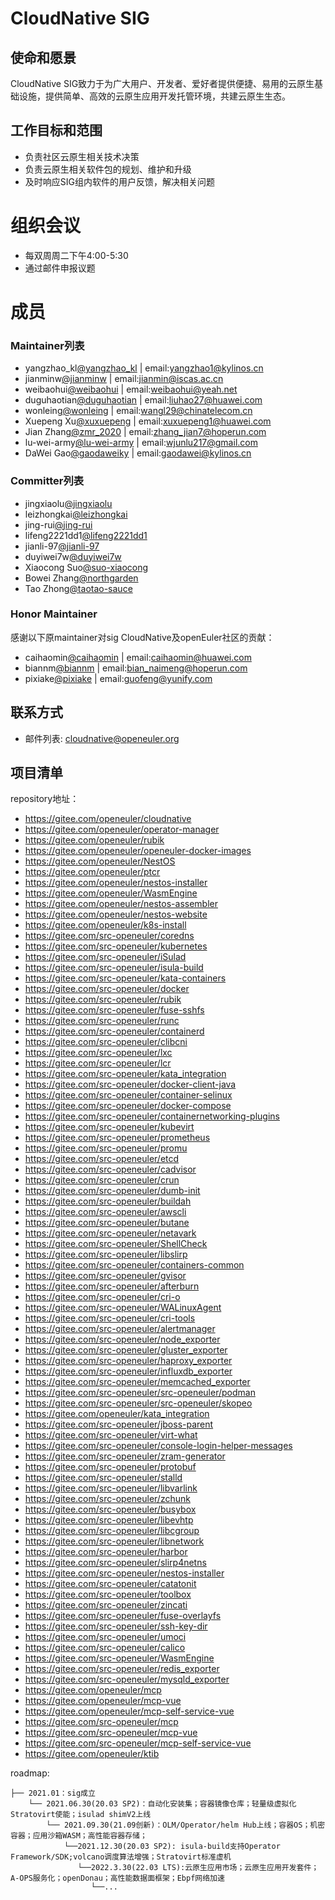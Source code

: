 
# CloudNative SIG

## 使命和愿景
CloudNative SIG致力于为广大用户、开发者、爱好者提供便捷、易用的云原生基础设施，提供简单、高效的云原生应用开发托管环境，共建云原生生态。

## 工作目标和范围

- 负责社区云原生相关技术决策
- 负责云原生相关软件包的规划、维护和升级
- 及时响应SIG组内软件的用户反馈，解决相关问题

# 组织会议

- 每双周周二下午4:00-5:30
- 通过邮件申报议题


# 成员


### Maintainer列表
- yangzhao_kl[@yangzhao_kl](https://gitee.com/yangzhao_kl) | email:yangzhao1@kylinos.cn
- jianminw[@jianminw](https://gitee.com/jianminw) | email:jianmin@iscas.ac.cn
- weibaohui[@weibaohui](https://gitee.com/weibaohui) | email:weibaohui@yeah.net
- duguhaotian[@duguhaotian](https://gitee.com/duguhaotian) | email:liuhao27@huawei.com
- wonleing[@wonleing](https://gitee.com/wonleing) | email:wangl29@chinatelecom.cn
- Xuepeng Xu[@xuxuepeng](https://gitee.com/xuxuepeng) | email:xuxuepeng1@huawei.com
- Jian Zhang[@zmr_2020](https://gitee.com/zmr_2020) | email:zhang_jian7@hoperun.com
- lu-wei-army[@lu-wei-army](https://gitee.com/lu-wei-army) | email:wjunlu217@gmail.com
- DaWei Gao[@gaodaweiky](https://gitee.com/gaodaweiky) | email:gaodawei@kylinos.cn

### Committer列表
- jingxiaolu[@jingxiaolu](https://gitee.com/jingxiaolu)
- leizhongkai[@leizhongkai](https://gitee.com/leizhongkai)
- jing-rui[@jing-rui](https://gitee.com/jing-rui)
- lifeng2221dd1[@lifeng2221dd1](https://gitee.com/lifeng2221dd1)
- jianli-97[@jianli-97](https://gitee.com/jianli-97)
- duyiwei7w[@duyiwei7w](https://gitee.com/duyiwei7w)
- Xiaocong Suo[@suo-xiaocong](https://gitee.com/suo-xiaocong)
- Bowei Zhang[@northgarden](https://gitee.com/northgarden)
- Tao Zhong[@taotao-sauce](https://gitee.com/taotao-sauce)


### Honor Maintainer
感谢以下原maintainer对sig CloudNative及openEuler社区的贡献：

- caihaomin[@caihaomin](https://gitee.com/caihaomin) | email:caihaomin@huawei.com
- biannm[@biannm](https://gitee.com/biannm) | email:bian_naimeng@hoperun.com
- pixiake[@pixiake](https://gitee.com/pixiake) | email:guofeng@yunify.com

## 联系方式

- 邮件列表: cloudnative@openeuler.org


## 项目清单
repository地址：

- https://gitee.com/openeuler/cloudnative
- https://gitee.com/openeuler/operator-manager
- https://gitee.com/openeuler/rubik
- https://gitee.com/openeuler/openeuler-docker-images
- https://gitee.com/openeuler/NestOS
- https://gitee.com/openeuler/ptcr
- https://gitee.com/openeuler/nestos-installer
- https://gitee.com/openeuler/WasmEngine
- https://gitee.com/openeuler/nestos-assembler
- https://gitee.com/openeuler/nestos-website
- https://gitee.com/openeuler/k8s-install
- https://gitee.com/src-openeuler/coredns
- https://gitee.com/src-openeuler/kubernetes
- https://gitee.com/src-openeuler/iSulad
- https://gitee.com/src-openeuler/isula-build
- https://gitee.com/src-openeuler/kata-containers
- https://gitee.com/src-openeuler/docker
- https://gitee.com/src-openeuler/rubik
- https://gitee.com/src-openeuler/fuse-sshfs
- https://gitee.com/src-openeuler/runc
- https://gitee.com/src-openeuler/containerd
- https://gitee.com/src-openeuler/clibcni
- https://gitee.com/src-openeuler/lxc
- https://gitee.com/src-openeuler/lcr
- https://gitee.com/src-openeuler/kata_integration
- https://gitee.com/src-openeuler/docker-client-java
- https://gitee.com/src-openeuler/container-selinux
- https://gitee.com/src-openeuler/docker-compose
- https://gitee.com/src-openeuler/containernetworking-plugins
- https://gitee.com/src-openeuler/kubevirt
- https://gitee.com/src-openeuler/prometheus
- https://gitee.com/src-openeuler/promu
- https://gitee.com/src-openeuler/etcd
- https://gitee.com/src-openeuler/cadvisor
- https://gitee.com/src-openeuler/crun
- https://gitee.com/src-openeuler/dumb-init
- https://gitee.com/src-openeuler/buildah
- https://gitee.com/src-openeuler/awscli
- https://gitee.com/src-openeuler/butane
- https://gitee.com/src-openeuler/netavark
- https://gitee.com/src-openeuler/ShellCheck
- https://gitee.com/src-openeuler/libslirp
- https://gitee.com/src-openeuler/containers-common
- https://gitee.com/src-openeuler/gvisor
- https://gitee.com/src-openeuler/afterburn
- https://gitee.com/src-openeuler/cri-o
- https://gitee.com/src-openeuler/WALinuxAgent
- https://gitee.com/src-openeuler/cri-tools
- https://gitee.com/src-openeuler/alertmanager
- https://gitee.com/src-openeuler/node_exporter
- https://gitee.com/src-openeuler/gluster_exporter
- https://gitee.com/src-openeuler/haproxy_exporter
- https://gitee.com/src-openeuler/influxdb_exporter
- https://gitee.com/src-openeuler/memcached_exporter
- https://gitee.com/src-openeuler/src-openeuler/podman
- https://gitee.com/src-openeuler/src-openeuler/skopeo
- https://gitee.com/openeuler/kata_integration
- https://gitee.com/src-openeuler/jboss-parent
- https://gitee.com/src-openeuler/virt-what
- https://gitee.com/src-openeuler/console-login-helper-messages
- https://gitee.com/src-openeuler/zram-generator
- https://gitee.com/src-openeuler/protobuf
- https://gitee.com/src-openeuler/stalld
- https://gitee.com/src-openeuler/libvarlink
- https://gitee.com/src-openeuler/zchunk
- https://gitee.com/src-openeuler/busybox
- https://gitee.com/src-openeuler/libevhtp
- https://gitee.com/src-openeuler/libcgroup
- https://gitee.com/src-openeuler/libnetwork
- https://gitee.com/src-openeuler/harbor
- https://gitee.com/src-openeuler/slirp4netns
- https://gitee.com/src-openeuler/nestos-installer
- https://gitee.com/src-openeuler/catatonit
- https://gitee.com/src-openeuler/toolbox
- https://gitee.com/src-openeuler/zincati
- https://gitee.com/src-openeuler/fuse-overlayfs
- https://gitee.com/src-openeuler/ssh-key-dir
- https://gitee.com/src-openeuler/umoci
- https://gitee.com/src-openeuler/calico
- https://gitee.com/src-openeuler/WasmEngine
- https://gitee.com/src-openeuler/redis_exporter
- https://gitee.com/src-openeuler/mysqld_exporter
- https://gitee.com/openeuler/mcp
- https://gitee.com/openeuler/mcp-vue
- https://gitee.com/openeuler/mcp-self-service-vue
- https://gitee.com/src-openeuler/mcp
- https://gitee.com/src-openeuler/mcp-vue
- https://gitee.com/src-openeuler/mcp-self-service-vue
- https://gitee.com/openeuler/ktib

roadmap:
```
├── 2021.01：sig成立
    └── 2021.06.30(20.03 SP2)：自动化安装集；容器镜像仓库；轻量级虚拟化Stratovirt使能；isulad shimV2上线
        └── 2021.09.30(21.09创新)：OLM/Operator/helm Hub上线；容器OS；机密容器；应用沙箱WASM；高性能容器存储；
            └──2021.12.30(20.03 SP2): isula-build支持Operator Framework/SDK;volcano调度算法增强；Stratovirt标准虚机
               └──2022.3.30(22.03 LTS):云原生应用市场；云原生应用开发套件；A-OPS服务化；openDonau；高性能数据面框架；Ebpf网络加速
                  └──...
```
